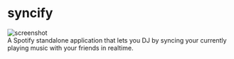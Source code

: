 # syncify
![screenshot](http://i.imgur.com/UUJBriF.png)
<br/>
A Spotify standalone application that lets you DJ by syncing your currently playing music with your friends in realtime.
